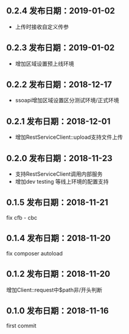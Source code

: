 0.2.4 发布日期：2019-01-02
----
* 上传时接收自定义传参

0.2.3 发布日期：2019-01-02
----
* 增加区域设置预上线环境

0.2.2 发布日期：2018-12-17
----
* ssoapi增加区域设置区分测试环境/正式环境

0.2.1 发布日期：2018-12-01
----
* 增加RestServiceClient::upload支持文件上传

0.2.0 发布日期：2018-11-23
----
* 支持RestServiceClient调用内部服务
* 增加dev  testing  等线上环境的配置支持

0.1.5 发布日期：2018-11-21
----
fix cfb - cbc

0.1.4 发布日期：2018-11-20
----
fix composer autoload

0.1.2 发布日期：2018-11-20
----
增加Client::request中$path非/开头判断

0.1.0 发布日期：2018-11-16
----
first commit
